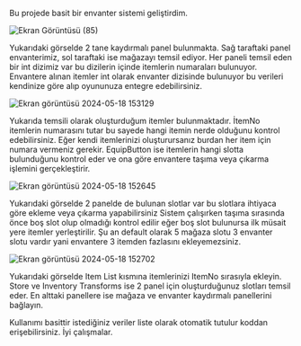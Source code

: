 Bu projede basit bir envanter sistemi geliştirdim.

![Ekran Görüntüsü (85)](https://github.com/Florianus04/UnityInventorySystem/assets/101597266/0dbefd7b-2a02-4a0b-8214-12e1193caffc)

Yukarıdaki görselde 2 tane kaydırmalı panel bulunmakta. Sağ taraftaki panel envanterimiz, sol taraftaki ise mağazayı temsil ediyor.
Her paneli temsil eden bir int dizimiz var bu dizilerin içinde itemlerin numaraları bulunuyor.
Envantere alınan itemler int olarak envanter dizisinde bulunuyor bu verileri kendinize göre alıp oyununuza entegre edebilirsiniz.

![Ekran görüntüsü 2024-05-18 153129](https://github.com/Florianus04/UnityInventorySystem/assets/101597266/2141466d-6457-47f8-9067-8d10d7384137)

Yukarıda temsili olarak oluşturduğum itemler bulunmaktadır.
İtemNo itemlerin numarasını tutar bu sayede hangi itemin nerde olduğunu kontrol edebilirsiniz.
Eğer kendi itemlerinizi oluşturursanız burdan her item için numara vermeniz gerekir.
EquipButton ise itemlerin hangi slotta bulunduğunu kontrol eder ve ona göre envantere taşıma veya çıkarma işlemini gerçekleştirir.

![Ekran görüntüsü 2024-05-18 152645](https://github.com/Florianus04/UnityInventorySystem/assets/101597266/b48feb69-37e4-471d-91da-af717f6c5b6e)

Yukarıdaki görselde 2 panelde de bulunan slotlar var bu slotlara ihtiyaca göre ekleme veya çıkarma yapabilirsiniz
Sistem çalışırken taşıma sırasında önce boş slot olup olmadığı kontrol edilir eğer boş slot bulunursa ilk müsait yere itemler yerleştirilir.
Şu an default olarak 5 mağaza slotu 3 envanter slotu vardır yani envantere 3 itemden fazlasını ekleyemezsiniz.

![Ekran görüntüsü 2024-05-18 152702](https://github.com/Florianus04/UnityInventorySystem/assets/101597266/e6a206a5-bd3d-48c6-a99b-c21d68af74cf)

Yukarıdaki görselde Item List kısmına itemlerinizi ItemNo sırasıyla ekleyin.
Store ve Inventory Transforms ise 2 panel için oluşturduğunuz slotları temsil eder.
En alttaki panellere ise mağaza ve envanter kaydırmalı panellerini bağlayın.

Kullanımı basittir istediğiniz veriler liste olarak otomatik tutulur koddan erişebilirsiniz. İyi çalışmalar.




